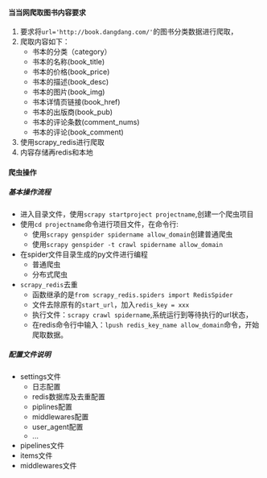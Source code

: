 #### 当当网爬取图书内容要求

1. 要求将`url='http://book.dangdang.com/'`的图书分类数据进行爬取，
2. 爬取内容如下：
    - 书本的分类（category）
    - 书本的名称(book_title)
    - 书本的价格(book_price)
    - 书本的描述(book_desc)
    - 书本的图片(book_img)
    - 书本详情页链接(book_href)
    - 书本的出版商(book_pub)
    - 书本的评论条数(comment_nums)
    - 书本的评论(book_comment)
 3. 使用scrapy_redis进行爬取
 4. 内容存储再redis和本地
 
 
 #### 爬虫操作
 ##### 基本操作流程
 - 进入目录文件，使用`scrapy startproject projectname`,创建一个爬虫项目
 - 使用`cd projectname`命令进行项目文件，在命令行:
    - 使用`scrapy genspider spidername allow_domain`创建普通爬虫
    - 使用`scrapy genspider -t crawl spidername allow_domain`
 - 在spider文件目录生成的py文件进行编程
    - 普通爬虫
    - 分布式爬虫
 - `scrapy_redis`去重
    - 函数继承的是`from scrapy_redis.spiders import RedisSpider`
    - 文件去除原有的`start_url`，加入`redis_key = xxx`
    - 执行文件：`scrapy crawl spidername`,系统运行到等待执行的url状态，
    - 在redis命令行中输入：`lpush redis_key_name allow_domain`命令，开始爬取数据。
 ##### 配置文件说明
 - settings文件
    - 日志配置
    - redis数据库及去重配置
    - piplines配置
    - middlewares配置
    - user_agent配置
    - ...
 - pipelines文件
 - items文件
 - middlewares文件